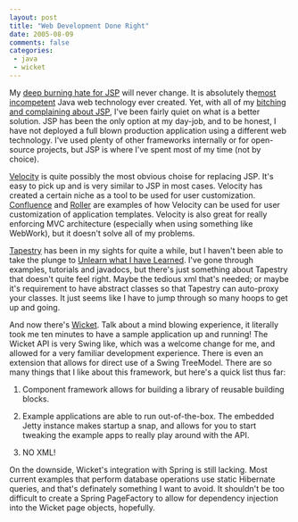 ```yaml
---
layout: post
title: "Web Development Done Right"
date: 2005-08-09
comments: false
categories:
 - java
 - wicket
---
```


My [deep burning hate for JSP](http://jroller.com/page/wireframe/?anchor=jsp_is_a_joke) will never change. It is absolutely the[most incompetent](http://jroller.com/page/wireframe/?anchor=jsp_late_binding) Java web technology ever created. Yet, with all of my [bitching and complaining about JSP](http://jroller.com/page/wireframe/20041022#the_two_faces_of_jsp), I've been fairly quiet on what is a better solution. JSP has been the only option at my day-job, and to be honest, I have not deployed a full blown production application using a different web technology. I've used plenty of other frameworks internally or for open-source projects, but JSP is where I've spent most of my time (not by choice).

   
   
[Velocity](http://jakarta.apache.org/velocity) is quite possibly the most obvious choise for replacing JSP. It's easy to pick up and is very similar to JSP in most cases. Velocity has created a certain niche as a tool to be used for user customization. [Confluence](http://atlassian.com/software/confluence/) and [Roller](http://www.rollerweblogger.org/page/project) are examples of how Velocity can be used for user customization of application templates. Velocity is also great for really enforcing MVC architecture (especially when using something like WebWork), but it doesn't solve all of my problems.

   
   
[Tapestry](http://jakarta.apache.org/tapestry/) has been in my sights for quite a while, but I haven't been able to take the plunge to [Unlearn what I have Learned](http://en.wikiquote.org/wiki/Yoda). I've gone through examples, tutorials and javadocs, but there's just something about Tapestry that doesn't quite feel right. Maybe the tedious xml that's needed; or maybe it's requirement to have abstract classes so that Tapestry can auto-proxy your classes. It just seems like I have to jump through so many hoops to get up and going.

   
   
And now there's [Wicket](http://wicket.sf.net). Talk about a mind blowing experience, it literally took me ten minutes to have a sample application up and running! The Wicket API is very Swing like, which was a welcome change for me, and allowed for a very familiar development experience. There is even an extension that allows for direct use of a Swing TreeModel. There are so many things that I like about this framework, but here's a quick list thus far:

   
   
  1. Component framework allows for building a library of reusable building blocks.

   
  2. Example applications are able to run out-of-the-box. The embedded Jetty instance makes startup a snap, and allows for you to start tweaking the example apps to really play around with the API.

   
  3. NO XML!

   

   
   
On the downside, Wicket's integration with Spring is still lacking. Most current examples that perform database operations use static Hibernate queries, and that's definately something I want to avoid. It shouldn't be too difficult to create a Spring PageFactory to allow for dependency injection into the Wicket page objects, hopefully.

